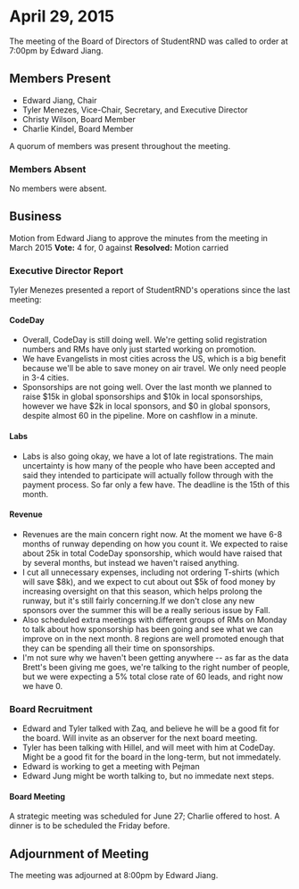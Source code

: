 # April 29, 2015

The meeting of the Board of Directors of StudentRND was called to order at 7:00pm by Edward Jiang.

## Members Present

- Edward Jiang, Chair
- Tyler Menezes, Vice-Chair, Secretary, and Executive Director
- Christy Wilson, Board Member
- Charlie Kindel, Board Member

A quorum of members was present throughout the meeting.

### Members Absent

No members were absent.

## Business

Motion from Edward Jiang to approve the minutes from the meeting in March 2015
**Vote:** 4 for, 0 against
**Resolved:** Motion carried

### Executive Director Report

Tyler Menezes presented a report of StudentRND's operations since the last meeting:

#### CodeDay

- Overall, CodeDay is still doing well. We're getting solid registration numbers and RMs have only just started working on promotion.
- We have Evangelists in most cities across the US, which is a big benefit because we'll be able to save money on air travel. We only need people in 3-4 cities.
- Sponsorships are not going well. Over the last month we planned to raise $15k in global sponsorships and $10k in local sponsorships, however we have $2k in local sponsors, and $0 in global sponsors, despite almost 60 in the pipeline. More on cashflow in a minute.

#### Labs

- Labs is also going okay, we have a lot of late registrations. The main uncertainty is how many of the people who have been accepted and said they intended to participate will actually follow through with the payment process. So far only a few have. The deadline is the 15th of this month.

#### Revenue

- Revenues are the main concern right now. At the moment we have 6-8 months of runway depending on how you count it. We expected to raise about 25k in total CodeDay sponsorship, which would have raised that by several months, but instead we haven't raised anything.
- I cut all unnecessary expenses, including not ordering T-shirts (which will save $8k), and we expect to cut about out $5k of food money by increasing oversight on that this season, which helps prolong the runway, but it's still fairly concerning.If we don't close any new sponsors over the summer this will be a really serious issue by Fall.
- Also scheduled extra meetings with different groups of RMs on Monday to talk about how sponsorship has been going and see what we can improve on in the next month. 8 regions are well promoted enough that they can be spending all their time on sponsorships.
- I'm not sure why we haven't been getting anywhere -- as far as the data Brett's been giving me goes, we're talking to the right number of people, but we were expecting a 5% total close rate of 60 leads, and right now we have 0.

### Board Recruitment

- Edward and Tyler talked with Zaq, and believe he will be a good fit for the board. Will invite as an observer for the next board meeting.
- Tyler has been talking with Hillel, and will meet with him at CodeDay. Might be a good fit for the board in the long-term, but not immedately.
- Edward is working to get a meeting with Pejman
- Edward Jung might be worth talking to, but no immedate next steps.

#### Board Meeting

A strategic meeting was scheduled for June 27; Charlie offered to host. A dinner is to be scheduled the Friday before.

## Adjournment of Meeting

The meeting was adjourned at 8:00pm by Edward Jiang.

